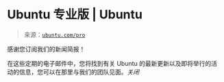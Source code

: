 <!--yml

类别：未分类

日期：2024 年 05 月 27 日 14:48:59

-->

# Ubuntu 专业版 | Ubuntu

> 来源：[`ubuntu.com/pro`](https://ubuntu.com/pro)

感谢您订阅我们的新闻简报！

在这些定期的电子邮件中，您将找到有关 Ubuntu 的最新更新以及即将举行的活动的信息，您可以在那里与我们的团队见面。*关闭*
